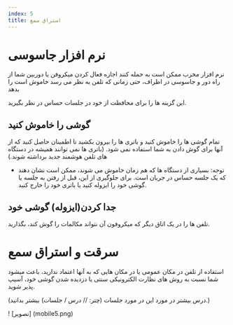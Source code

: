 ```yaml
---
index: 5
title: استراق سمع
---
```

# نرم افزار جاسوسی

نرم افزار مخرب ممکن است به حمله کنند اجازه فعال کردن میکروفن یا دوربین شما از راه دور و جاسوسی در اطراف، حتی زمانی که تلفن به نظر می رسد خاموش است را بدهد

این گزینه ها را برای محافظت از خود در جلسات حساس در نظر بگیرید.

## گوشی را خاموش کنید

تمام گوشی ها را خاموش کنید و باتری ها را بیرون بکشید تا اطمینان حاصل کنید که از آنها برای گوش دادن به شما استفاده نمی شود. (باتری ها نمی توانند همیشه در دستگاه های تلفن هوشمند جدید برداشته شوند.)

* توجه: بسیاری از دستگاه ها که هم زمان خاموش می شوند، ممکن است نشان دهند که یک جلسه حساس در جریان است. برای جلوگیری از این، قبل از رفتن به جلسه یا  گوشی خود را ایزوله کنید یا باتری خود را خارج کنید.

## جدا کردن(ایزوله) گوشی خود

تلفن ها را در یک اتاق دیگر که میکروفون  آن نتواند مکالمات را گوش کند، بگذارید.

# سرقت و استراق سمع

استفاده از تلفن در مکان عمومی یا در مکان هایی که به آنها اعتماد ندارید، باعث میشود شما نسبت به روش های نظارت الکترونیکی سنتی یا دزدیده شدن گوشی خود، آسیپ پذیر شوید.

(درس بیشتر در مورد این در مورد جلسات (چتر: // درس / جلسات) بیشتر بدانید.)

! [تصویر] (mobile5.png)